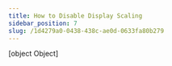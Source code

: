 ```yaml
---
title: How to Disable Display Scaling
sidebar_position: 7
slug: /1d4279a0-0438-438c-ae0d-0633fa80b279
---
```



[object Object]